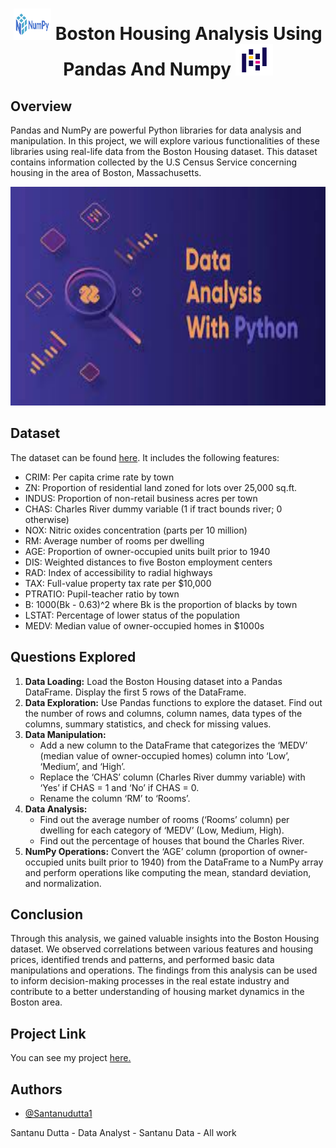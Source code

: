 <h1 align="center">  <img src="Boston photos/download.png" width="60" height="50"/> </a> Boston Housing Analysis Using Pandas And Numpy <a  target="_blank"> <img src="Boston photos/download (1).png"  width="60" height="50"/> </a> </h1>

## Overview
Pandas and NumPy are powerful Python libraries for data analysis and manipulation. In this project, we will explore various functionalities of these libraries using real-life data from the Boston Housing dataset. This dataset contains information collected by the U.S Census Service concerning housing in the area of Boston, Massachusetts.
<p align="center">
  <img width="600" height="350" src="Boston photos/download.jpeg">
</p>

## Dataset
The dataset can be found [here](https://www.kaggle.com/datasets/vikrishnan/boston-house-prices). It includes the following features:
- CRIM: Per capita crime rate by town
- ZN: Proportion of residential land zoned for lots over 25,000 sq.ft.
- INDUS: Proportion of non-retail business acres per town
- CHAS: Charles River dummy variable (1 if tract bounds river; 0 otherwise)
- NOX: Nitric oxides concentration (parts per 10 million)
- RM: Average number of rooms per dwelling
- AGE: Proportion of owner-occupied units built prior to 1940
- DIS: Weighted distances to five Boston employment centers
- RAD: Index of accessibility to radial highways
- TAX: Full-value property tax rate per $10,000
- PTRATIO: Pupil-teacher ratio by town
- B: 1000(Bk - 0.63)^2 where Bk is the proportion of blacks by town
- LSTAT: Percentage of lower status of the population
- MEDV: Median value of owner-occupied homes in $1000s

## Questions Explored
1. **Data Loading:** Load the Boston Housing dataset into a Pandas DataFrame. Display the first 5 rows of the DataFrame.
2. **Data Exploration:** Use Pandas functions to explore the dataset. Find out the number of rows and columns, column names, data types of the columns, summary statistics, and check for missing values.
3. **Data Manipulation:**
   - Add a new column to the DataFrame that categorizes the ‘MEDV’ (median value of owner-occupied homes) column into ‘Low’, ‘Medium’, and ‘High’.
   - Replace the ‘CHAS’ column (Charles River dummy variable) with ‘Yes’ if CHAS = 1 and ‘No’ if CHAS = 0.
   - Rename the column ‘RM’ to ‘Rooms’.
4. **Data Analysis:**
   - Find out the average number of rooms (‘Rooms’ column) per dwelling for each category of ‘MEDV’ (Low, Medium, High).
   - Find out the percentage of houses that bound the Charles River.
5. **NumPy Operations:** Convert the ‘AGE’ column (proportion of owner-occupied units built prior to 1940) from the DataFrame to a NumPy array and perform operations like computing the mean, standard deviation, and normalization.

## Conclusion
Through this analysis, we gained valuable insights into the Boston Housing dataset. We observed correlations between various features and housing prices, identified trends and patterns, and performed basic data manipulations and operations. The findings from this analysis can be used to inform decision-making processes in the real estate industry and contribute to a better understanding of housing market dynamics in the Boston area.
## Project Link 

You can see my project [here.](https://github.com/SantanuDutta1/Boston-Housing-data-Analysis-Python/blob/main/Boston_Housing_data_EDA.ipynb)
## Authors

- [@Santanudutta1](https://github.com/SantanuDutta1)

Santanu Dutta - Data Analyst - Santanu Data - All work
